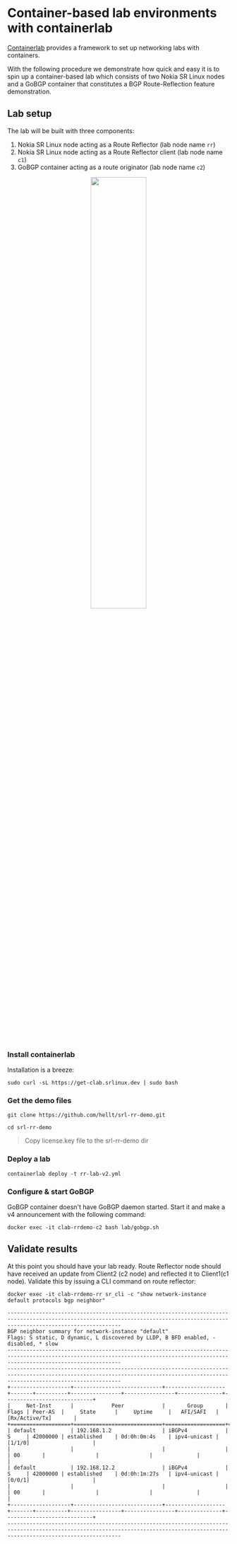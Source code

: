 # Container-based lab environments with containerlab
[Containerlab](https://containerlab.srlinux.dev) provides a framework to set up networking labs with containers.

With the following procedure we demonstrate how quick and easy it is to spin up a container-based lab which consists of two Nokia SR Linux nodes and a GoBGP container that constitutes a BGP Route-Reflection feature demonstration.

## Lab setup
The lab will be built with three components:

1. Nokia SR Linux node acting as a Route Reflector (lab node name `rr`)
2. Nokia SR Linux node acting as a Route Reflector client (lab node name `c1`)
3. GoBGP container acting as a route originator (lab node name `c2`)

<p align="center">
<img src="https://gitlab.com/rdodin/pics/-/wikis/uploads/7e8ef0bacc4ce6e29c0a19ba37265771/image.png" width=50%>
</p>

### Install containerlab

Installation is a breeze:

```
sudo curl -sL https://get-clab.srlinux.dev | sudo bash
```

### Get the demo files

```
git clone https://github.com/hellt/srl-rr-demo.git

cd srl-rr-demo
```

> Copy license.key file to the srl-rr-demo dir

### Deploy a lab

```
containerlab deploy -t rr-lab-v2.yml
```

### Configure & start GoBGP

GoBGP container doesn't have GoBGP daemon started. Start it and make a v4 announcement with the following command:

```
docker exec -it clab-rrdemo-c2 bash lab/gobgp.sh
```

## Validate results
At this point you should have your lab ready. Route Reflector node should have received an update from Client2 (c2 node) and reflected it to Client1(c1 node).
Validate this by issuing a CLI command on route reflector:

```
docker exec -it clab-rrdemo-rr sr_cli -c "show network-instance default protocols bgp neighbor"

--------------------------------------------------------------------------------------------------------------------------------------------------------------------------------
BGP neighbor summary for network-instance "default"
Flags: S static, D dynamic, L discovered by LLDP, B BFD enabled, - disabled, * slow
--------------------------------------------------------------------------------------------------------------------------------------------------------------------------------
--------------------------------------------------------------------------------------------------------------------------------------------------------------------------------
+-------------------+----------------------------+-------------------+-------+----------+----------------+----------------+--------------+----------------------------+
|     Net-Inst      |            Peer            |       Group       | Flags | Peer-AS  |     State      |     Uptime     |   AFI/SAFI   |       [Rx/Active/Tx]       |
+===================+============================+===================+=======+==========+================+================+==============+============================+
| default           | 192.168.1.2                | iBGPv4            | S     | 42000000 | established    | 0d:0h:0m:4s    | ipv4-unicast | [1/1/0]                    |
|                   |                            |                   |       | 00       |                |                |              |                            |
| default           | 192.168.12.2               | iBGPv4            | S     | 42000000 | established    | 0d:0h:1m:27s   | ipv4-unicast | [0/0/1]                    |
|                   |                            |                   |       | 00       |                |                |              |                            |
+-------------------+----------------------------+-------------------+-------+----------+----------------+----------------+--------------+----------------------------+
--------------------------------------------------------------------------------------------------------------------------------------------------------------------------------
```